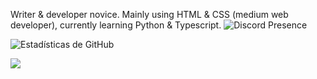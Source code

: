 
Writer & developer novice.
Mainly using HTML & CSS (medium web developer), currently learning Python & Typescript.
![Discord Presence](https://lanyard-profile-readme.vercel.app/api/936549759240519700)

![Estadísticas de GitHub](https://github-readme-stats.vercel.app/api?username=Daskyt004&show_icons=true&theme=nightowl)
<p float="left">
  <img src="https://github-readme-stats.vercel.app/api/top-langs/?username=Daskyt004&theme=nightowl">
</p>


